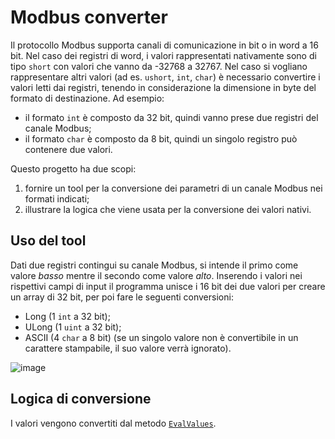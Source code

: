 # Modbus converter

Il protocollo Modbus supporta canali di comunicazione in bit o in word a 16 bit. Nel caso dei registri di word, i valori rappresentati nativamente sono di tipo `short` con valori che vanno da -32768 a 32767. Nel caso si vogliano rappresentare altri valori (ad es. `ushort`, `int`, `char`) è necessario convertire i valori letti dai registri, tenendo in considerazione la dimensione in byte del formato di destinazione. Ad esempio:

* il formato `int` è composto da 32 bit, quindi vanno prese due registri del canale Modbus;
* il formato `char` è composto da 8 bit, quindi un singolo registro può contenere due valori.

Questo progetto ha due scopi:

1.  fornire un tool per la conversione dei parametri di un canale Modbus nei formati indicati;
2.  illustrare la logica che viene usata per la conversione dei valori nativi.

## Uso del tool

Dati due registri contingui su canale Modbus, si intende il primo come valore _basso_ mentre il secondo come valore _alto_. Inserendo i valori nei rispettivi campi di input il programma unisce i 16 bit dei due valori per creare un array di 32 bit, per poi fare le seguenti conversioni:

* Long (1 `int` a 32 bit);
* ULong (1 `uint` a 32 bit);
* ASCII (4 `char` a 8 bit) (se un singolo valore non è convertibile in un carattere stampabile, il suo valore verrà ignorato).

![image](https://user-images.githubusercontent.com/93708281/194342639-9eb13c33-82db-4f9f-b879-33c75fe682ae.png)

## Logica di conversione

I valori vengono convertiti dal metodo [`EvalValues`](https://github.com/simonetognolo/modbus-converter/blob/main/MainWindow.xaml.cs#L23).
